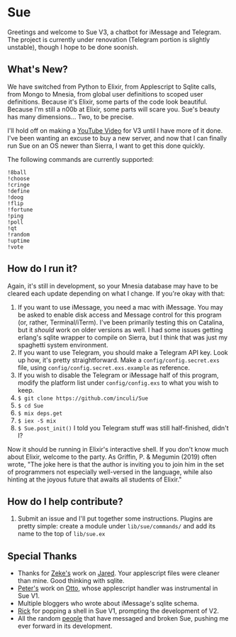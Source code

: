 # Sue

Greetings and welcome to Sue V3, a chatbot for iMessage and Telegram. The project is currently under renovation (Telegram portion is slightly unstable), though I hope to be done soonish.

## What's New?

We have switched from Python to Elixir, from Applescript to Sqlite calls, from Mongo to Mnesia, from global user definitions to scoped user definitions. Because it's Elixir, some parts of the code look beautiful. Because I'm still a n00b at Elixir, some parts will scare you. Sue's beauty has many dimensions... Two, to be precise.

I'll hold off on making a [YouTube Video](https://www.youtube.com/watch?v=ocTAFPCH_A0) for V3 until I have more of it done. I've been wanting an excuse to buy a new server, and now that I can finally run Sue on an OS newer than Sierra, I want to get this done quickly.

The following commands are currently supported:

```
!8ball
!choose
!cringe
!define
!doog
!flip
!fortune
!ping
!poll
!qt
!random
!uptime
!vote
```

## How do I run it?

Again, it's still in development, so your Mnesia database may have to be cleared each update depending on what I change. If you're okay with that:

1. If you want to use iMessage, you need a mac with iMessage. You may be asked to enable disk access and Message control for this program (or, rather, Terminal/iTerm). I've been primarily testing this on Catalina, but it *should* work on older versions as well. I had some issues getting erlang's sqlite wrapper to compile on Sierra, but I think that was just my spaghetti system environment.
2. If you want to use Telegram, you should make a Telegram API key. Look up how, it's pretty straightforward. Make a `config/config.secret.exs` file, using `config/config.secret.exs.example` as reference.
3. If you wish to disable the Telegram or iMessage half of this program, modify the platform list under `config/config.exs` to what you wish to keep.
4. `$ git clone https://github.com/inculi/Sue`
5. `$ cd Sue`
6. `$ mix deps.get`
7. `$ iex -S mix`
8. `$ Sue.post_init()` I told you Telegram stuff was still half-finished, didn't I?

Now it should be running in Elixir's interactive shell. If you don't know much about Elixir, welcome to the party. As Griffin, P. & Megumin (2019) often wrote, "The joke here is that the author is inviting you to join him in the set of programmers not especially well-versed in the language, while also hinting at the joyous future that awaits all students of Elixir."

## How do I help contribute?

1. Submit an issue and I'll put together some instructions. Plugins are pretty simple: create a module under `lib/sue/commands/` and add its name to the top of `lib/sue.ex`

## Special Thanks

- Thanks for [Zeke's](https://github.com/ZekeSnider) work on [Jared](https://github.com/ZekeSnider/Jared). Your applescript files were cleaner than mine. Good thinking with sqlite.
- [Peter's](https://github.com/reteps) work on [Otto](https://github.com/reteps/Otto), whose applescript handler was instrumental in Sue V1.
- Multiple bloggers who wrote about iMessage's sqlite schema.
- [Rick](https://github.com/rsrickshaw) for popping a shell in Sue V1, prompting the development of V2.
- All the random [people](https://github.com/Sam1370) that have messaged and broken Sue, pushing me ever forward in its development.